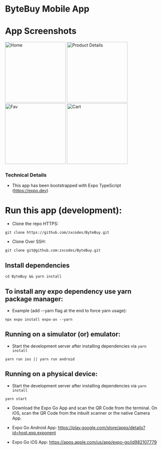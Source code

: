 # ByteBuy Mobile App

# App Screenshots
<p align="left">
  <img src="https://github.com/zxcodes/ByteBuy/assets/44538497/7e4fc143-b15c-4fc9-b29a-1148676045ed" width="200" alt="Home">
  <img src="https://github.com/zxcodes/ByteBuy/assets/44538497/ecebae45-2d3e-4e21-bf77-341fb4bcb87a" width="200" alt="Product Details">
  <img src="https://github.com/zxcodes/ByteBuy/assets/44538497/11204ca5-d990-4bd1-a5ec-38728239d797" width="200" alt="Fav">
  <img src="https://github.com/zxcodes/ByteBuy/assets/44538497/93481a99-0bbc-4a26-a399-c2cd94bafea5" width="200" alt="Cart">
</p>

### Technical Details

- This app has been bootstrapped with Expo TypeScript (https://expo.dev)

# Run this app (development):

- Clone the repo HTTPS:

```
git clone https://github.com/zxcodes/ByteBuy.git

```

- Clone Over SSH:

```
git clone git@github.com:zxcodes/ByteBuy.git
```

## Install dependencies

```
cd ByteBuy && yarn install
```

## To install any expo dependency use yarn package manager:

- Example (add --yarn flag at the end to force yarn usage):

```
npx expo install expo-av --yarn
```

## Running on a simulator (or) emulator:

- Start the development server after installing dependencies via `yarn install`

```
yarn run ios || yarn run android
```

## Running on a physical device:

- Start the development server after installing dependencies via `yarn install`

```
yarn start
```

- Download the Expo Go App and scan the QR Code from the terminal. On iOS, scan the QR Code from the inbuilt scanner or the native Camera App.

- Expo Go Android App: https://play.google.com/store/apps/details?id=host.exp.exponent

- Expo Go iOS App: https://apps.apple.com/us/app/expo-go/id982107779
